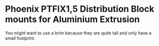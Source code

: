 # Phoenix PTFIX1,5 Distribution Block mounts for Aluminium Extrusion

You might want to use a brim because they are quite tall and only have a small footprint.